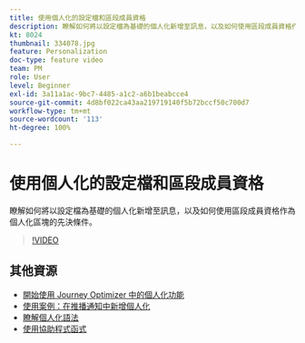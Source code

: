 ```yaml
---
title: 使用個人化的設定檔和區段成員資格
description: 瞭解如何將以設定檔為基礎的個人化新增至訊息，以及如何使用區段成員資格作為個人化區塊的先決條件。
kt: 8024
thumbnail: 334078.jpg
feature: Personalization
doc-type: feature video
team: PM
role: User
level: Beginner
exl-id: 3a11a1ac-9bc7-4485-a1c2-a6b1beabcce4
source-git-commit: 4d8bf022ca43aa219719140f5b72bccf50c700d7
workflow-type: tm+mt
source-wordcount: '113'
ht-degree: 100%

---
```


# 使用個人化的設定檔和區段成員資格

瞭解如何將以設定檔為基礎的個人化新增至訊息，以及如何使用區段成員資格作為個人化區塊的先決條件。

>[!VIDEO](https://video.tv.adobe.com/v/334078?quality=12)

## 其他資源

* [開始使用 Journey Optimizer 中的個人化功能](https://experienceleague.adobe.com/docs/journey-optimizer/using/personalization/personalize.html?lang=zh-Hant)
* [使用案例：在推播通知中新增個人化](https://experienceleague.adobe.com/docs/journey-optimizer/using/personalization/personalization-use-cases/personalization-use-case.html?lang=zh-Hant)
* [瞭解個人化語法](https://experienceleague.adobe.com/docs/journey-optimizer/using/personalization/personalization-syntax.html?lang=zh-Hant)
* [使用協助程式函式](https://experienceleague.adobe.com/docs/journey-optimizer/using/personalization/functions/functions.html?lang=zh-Hant)

